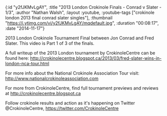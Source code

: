{:id "y2fJKMvLgAY",
 :title "2013 London Crokinole Finals - Conrad v Slater - 1/3",
 :author "Nathan Walsh",
 :layout :youtube,
 :youtube-tags ["crokinole london 2013 final conrad slater singles"],
 :thumbnail "https://i.ytimg.com/vi/y2fJKMvLgAY/mqdefault.jpg",
 :duration "00:08:17",
 :date "2014-11-17"}

2013 London Crokinole Tournament Final between Jon Conrad and Fred Slater. This video is Part 1 of 3 of the finals.

A full writeup of the 2013 London tournament by CrokinoleCentre can be found here: http://crokinolecentre.blogspot.ca/2013/03/fred-slater-wins-in-london-nca-tour.html

For more info about the National Crokinole Association Tour visit: http://www.nationalcrokinoleassociation.com

For more from CrokinoleCentre, find full tournament previews and reviews at http://crokinolecentre.blogspot.ca

Follow crokinole results and action as it's happening on Twitter @CrokinoleCentre, https://twitter.com/CrokinoleCentre

